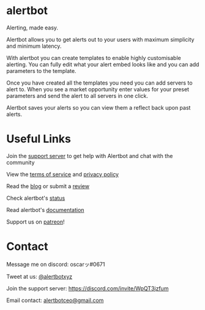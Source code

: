 # alertbot

Alerting, made easy.

Alertbot allows you to get alerts out to your users with maximum simplicity and minimum latency.

With alertbot you can create templates to enable highly customisable alerting. You can fully edit what your alert embed looks like and you can add parameters to the template.

Once you have created all the templates you need you can add servers to alert to. When you see a market opportunity enter values for your preset parameters and send the alert to all servers in one click.

Alertbot saves your alerts so you can view them a reflect back upon past alerts.

# Useful Links

Join the [support server](https://alertbot.netlify.app/redirect?link=support-server) to get help with Alertbot and chat with the community

View the [terms of service](https://alertbot.netlify.app/legal/terms) and [privacy policy](https://alertbot.netlify.app/legal/privacy)

Read the [blog](https://alertbot.netlify.app/info/blog) or submit a [review](https://alertbot.netlify.app/info/reviews)

Check alertbot's [status](https://status.alertbot.netlify.app)

Read alertbot's [documentation](https://alertbot.netlify.app/docs)

Support us on [patreon](https://www.patreon.com/alertbotxyz)!

# Contact

Message me on discord: oscarッ#0671

Tweet at us: [@alertbotxyz](https://twitter.com/alertbotxyz)

Join the support server: https://discord.com/invite/WpQT3jzfum

Email contact: alertbotceo@gmail.com
